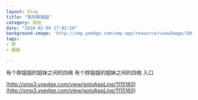 ```yaml
---
layout: blog
title: "我的胖姐姐"
category: 其他
date: "2018-02-09 17:02:56"
background-image: 'http://smp.yoedge.com/smp-app/resource/viewImage/1004007appline.png'
tags:
- 胖
- 姐姐

---
```

有个胖姐姐的姐妹之间的四格
有个胖姐姐的姐妹之间的四格
入口

[http://smp3.yoedge.com/view/gotoAppLine/1115160](http://smp3.yoedge.com/view/gotoAppLine/1115160)

        
